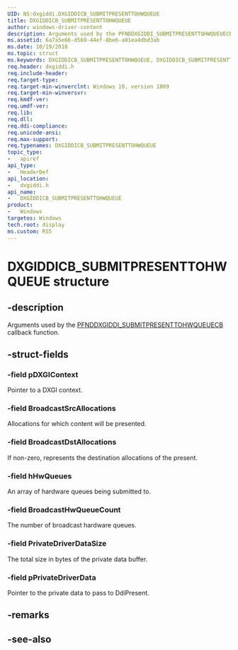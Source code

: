 ```yaml
---
UID: NS:dxgiddi.DXGIDDICB_SUBMITPRESENTTOHWQUEUE
title: DXGIDDICB_SUBMITPRESENTTOHWQUEUE
author: windows-driver-content
description: Arguments used by the PFNDDXGIDDI_SUBMITPRESENTTOHWQUEUECB callback function.
ms.assetid: 6a7a5e66-d569-44ef-8be6-a01ea4dbd3ab
ms.date: 10/19/2018
ms.topic: struct
ms.keywords: DXGIDDICB_SUBMITPRESENTTOHWQUEUE, DXGIDDICB_SUBMITPRESENTTOHWQUEUE, 
req.header: dxgiddi.h
req.include-header:
req.target-type:
req.target-min-winverclnt: Windows 10, version 1809
req.target-min-winversvr:
req.kmdf-ver:
req.umdf-ver:
req.lib:
req.dll:
req.ddi-compliance:
req.unicode-ansi:
req.max-support:
req.typenames: DXGIDDICB_SUBMITPRESENTTOHWQUEUE
topic_type: 
-	apiref
api_type: 
-	HeaderDef
api_location: 
-	dxgiddi.h
api_name: 
-	DXGIDDICB_SUBMITPRESENTTOHWQUEUE
product:
-	Windows
targetos: Windows
tech.root: display
ms.custom: RS5
---
```


# DXGIDDICB_SUBMITPRESENTTOHWQUEUE structure

## -description

Arguments used by the [PFNDDXGIDDI_SUBMITPRESENTTOHWQUEUECB](nc-dxgiddi-pfnddxgiddi_submitpresenttohwqueuecb.md) callback function.

## -struct-fields

### -field pDXGIContext
 
Pointer to a DXGI context.

### -field BroadcastSrcAllocations

Allocations for which content will be presented.

### -field BroadcastDstAllocations

If non-zero, represents the destination allocations of the present.

### -field hHwQueues

An array of hardware queues being submitted to.

### -field BroadcastHwQueueCount

The number of broadcast hardware queues.

### -field PrivateDriverDataSize

The total size in bytes of the private data buffer.

### -field pPrivateDriverData

Pointer to the private data to pass to DdiPresent.

## -remarks

## -see-also
